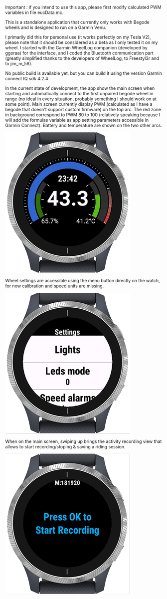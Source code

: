 Important : if you intend to use this app, please first modify calculated PWM variables in file eucData.mc.

This is a standalone application that currently only works with Begode wheels and is designed to run on a Garmin Venu.

I primarily did this for personal use (it works perfectly on my Tesla V2), please note that it should be considered as a beta as I only tested it on my wheel. I started with the Garmin WheelLog companion (developed by ggoraa) for the interface, and I coded the Bluetooth communication part (greatly simplified thanks to the developers of WheelLog, to Freestyl3r and to jim_m_58).

No public build is available yet, but you can build it using the version Garmin connect IQ sdk 4.2.4

In the current state of development, the app show the main screen when starting and automatically connect to the first unpaired begode wheel in range (no ideal in every situation, probably something I should work on at some point). Main screen currently display PWM (calculated as I have a begode that doesn't support custom firmware) on the top arc. The red zone in background correspond to PWM 80 to 100 (relatively speaking because I will add the formulas variable as app setting parameters accessible in Garmin Connect). Battery and temperature are shown on the two other arcs.

<img src="https://github.com/blkfribourg/EUC_GarminApp/blob/main/screenshot/Main.png" width="400">

Wheel settings are accessible using the menu button directly on the watch, for now calibration and speed units are missing.

<img src="https://github.com/blkfribourg/EUC_GarminApp/blob/main/screenshot/Menu.png" width="400">

When on the main screen, swiping up brings the activity recording view that allows to start recording/stoping & saving a riding session.

<img src="https://github.com/blkfribourg/EUC_GarminApp/blob/main/screenshot/ActivityRecord.png" width="400">
